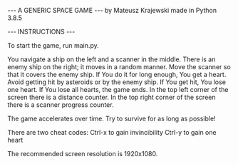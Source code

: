 --- A GENERIC SPACE GAME ---
by Mateusz Krajewski
made in Python 3.8.5

--- INSTRUCTIONS ---

To start the game, run main.py.

You navigate a ship on the left and a scanner in the middle.
There is an enemy ship on the right; it moves in a random manner.
Move the scanner so that it covers the enemy ship.
If You do it for long enough, You get a heart.
Avoid getting hit by asteroids or by the enemy ship.
If You get hit, You lose one heart.
If You lose all hearts, the game ends.
In the top left corner of the screen there is a distance counter.
In the top right corner of the screen there is a scanner progress counter.

The game accelerates over time. Try to survive for as long as possible!

There are two cheat codes:
Ctrl-x to gain invincibility
Ctrl-y to gain one heart

The recommended screen resolution is 1920x1080.
